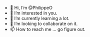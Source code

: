 - 👋 Hi, I’m @PhilippeO
- 👀 I’m interested in you.
- 🌱 I’m currently learning a lot.
- 💞️ I’m looking to collaborate on it.
- 📫 How to reach me ... go figure out.

<!---
PhilippeO/PhilippeO is a ✨ special ✨ repository because its `README.md` (this file) appears on your GitHub profile.
You can click the Preview link to take a look at your changes.
--->
